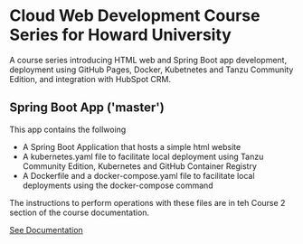 # Cloud Web Development Course Series for Howard University
A course series introducing HTML web and Spring Boot app development, deployment using GitHub Pages, Docker, Kubetnetes and Tanzu Community Edition, and integration with HubSpot CRM. 

## Spring Boot App ('master')
This app contains the follwoing 
* A Spring Boot Application that hosts a simple html website
* A kubernetes.yaml file to facilitate local deployment using Tanzu Community Edition, Kubernetes and GitHub Container Registry
*  A Dockerfile and a docker-compose.yaml file to facilitate local deployments using the docker-compose command

The instructions to perform operations with these files are in teh Course 2 section of the course documentation. 

[See Documentation](https://blackcodecamp.github.io/CloudWebDevelopment/)




